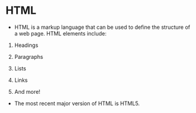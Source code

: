 # HTML
* HTML is a markup language that can be used to define the structure of a web page. HTML elements include:



1. Headings

2. Paragraphs

3. Lists

4. Links

5. And more!

* The most recent major version of HTML is HTML5.